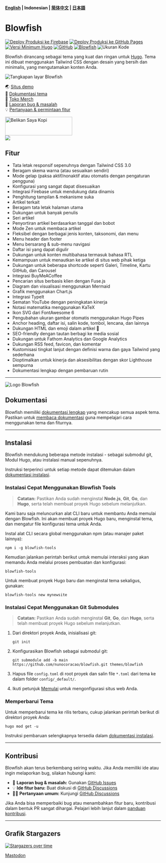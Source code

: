 **[English](https://github.com/nunocoracao/blowfish/blob/main/README.md) | Indonesian | [简体中文](https://github.com/nunocoracao/blowfish/blob/main/README.zh-cn.md) | [日本語](https://github.com/nunocoracao/blowfish/blob/main/README.ja.md)**  

# Blowfish  
[![Deploy Produksi ke Firebase](https://github.com/nunocoracao/blowfish/actions/workflows/firebase-production.yml/badge.svg)](https://github.com/nunocoracao/blowfish/actions/workflows/firebase-production.yml)
[![Deploy Produksi ke GitHub Pages](https://github.com/nunocoracao/blowfish/actions/workflows/pages.yml/badge.svg)](https://github.com/nunocoracao/blowfish/actions/workflows/pages.yml)
[![Versi Minimum Hugo](https://img.shields.io/static/v1?label=min-HUGO-version&message=0.87.0&color=blue&logo=hugo)](https://github.com/gohugoio/hugo/releases/tag/v0.87.0)
[![GitHub](https://img.shields.io/github/license/nunocoracao/blowfish)](https://github.com/nunocoracao/blowfish/blob/main/LICENSE)
[![Blowfish](https://img.shields.io/badge/Hugo--Themes-@Blowfish-blue)](https://themes.gohugo.io/themes/blowfish/)
![Ukuran Kode](https://img.shields.io/github/languages/code-size/nunocoracao/blowfish)  

Blowfish dirancang sebagai tema yang kuat dan ringan untuk [Hugo](https://gohugo.io). Tema ini dibuat menggunakan Tailwind CSS dengan desain yang bersih dan minimalis, yang mengutamakan konten Anda.  

![Tangkapan layar Blowfish](https://github.com/nunocoracao/blowfish/blob/main/images/screenshot.png?raw=true)  

🌏 [Situs demo](https://blowfish.page/)  
📑 [Dokumentasi tema](https://blowfish.page/docs/)  
💎 [Toko Merch](http://tee.pub/lic/qwSlWVBL5zc)  
🐛 [Laporan bug & masalah](https://github.com/nunocoracao/blowfish/issues)  
💡 [Pertanyaan & permintaan fitur](https://github.com/nunocoracao/blowfish/discussions)  

<a href="https://www.buymeacoffee.com/nunocoracao" target="_blank"><img src="https://cdn.buymeacoffee.com/buttons/v2/default-yellow.png" alt="Belikan Saya Kopi" style="height: 60px !important;width: 217px !important;" ></a>  
<a target="_blank" href="http://tee.pub/lic/qwSlWVBL5zc"><img class="nozoom" src="https://img.buymeacoffee.com/button-api/?text=Toko Merch &emoji=💎&slug=nunocoracao&button_colour=5F7FFF&font_colour=ffffff&font_family=Lato&outline_colour=000000&coffee_colour=FFDD00" /></a>  

## Fitur  

- Tata letak responsif sepenuhnya dengan Tailwind CSS 3.0  
- Beragam skema warna (atau sesuaikan sendiri)  
- Mode gelap (paksa aktif/nonaktif atau otomatis dengan pengaturan pengguna)  
- Konfigurasi yang sangat dapat disesuaikan  
- Integrasi Firebase untuk mendukung data dinamis  
- Penghitung tampilan & mekanisme suka  
- Artikel terkait  
- Beragam tata letak halaman utama  
- Dukungan untuk banyak penulis  
- Seri artikel  
- Penyortiran artikel berdasarkan tanggal dan bobot  
- Mode Zen untuk membaca artikel  
- Fleksibel dengan berbagai jenis konten, taksonomi, dan menu  
- Menu header dan footer  
- Menu bersarang & sub-menu navigasi  
- Daftar isi yang dapat digulir  
- Dukungan untuk konten multibahasa termasuk bahasa RTL  
- Kemampuan untuk menautkan ke artikel di situs web pihak ketiga  
- Dukungan untuk beberapa shortcode seperti Galeri, Timeline, Kartu GitHub, dan Carousel  
- Integrasi BuyMeACoffee  
- Pencarian situs berbasis klien dengan Fuse.js  
- Diagram dan visualisasi menggunakan Mermaid  
- Grafik menggunakan Chart.js  
- Integrasi TypeIt  
- Sematan YouTube dengan peningkatan kinerja  
- Notasi matematika menggunakan KaTeX  
- Ikon SVG dari FontAwesome 6  
- Pengubahan ukuran gambar otomatis menggunakan Hugo Pipes  
- Anchor heading, daftar isi, salin kode, tombol, lencana, dan lainnya  
- Dukungan HTML dan emoji dalam artikel 🎉  
- SEO-friendly dengan tautan berbagi ke media sosial  
- Dukungan untuk Fathom Analytics dan Google Analytics  
- Dukungan RSS feed, favicon, dan komentar  
- Kustomisasi tingkat lanjut dengan definisi warna dan gaya Tailwind yang sederhana  
- Dioptimalkan untuk kinerja dan aksesibilitas dengan skor Lighthouse sempurna  
- Dokumentasi lengkap dengan pembaruan rutin  

---

![Logo Blowfish](https://github.com/nunocoracao/blowfish/blob/main/logo.png?raw=true)  

## Dokumentasi  

Blowfish memiliki [dokumentasi lengkap](https://blowfish.page/docs/) yang mencakup semua aspek tema. Pastikan untuk [membaca dokumentasi](https://blowfish.page/docs/) guna mempelajari cara menggunakan tema dan fiturnya.  

---

## Instalasi  

Blowfish mendukung beberapa metode instalasi - sebagai submodul git, Modul Hugo, atau instalasi manual sepenuhnya.  

Instruksi terperinci untuk setiap metode dapat ditemukan dalam [dokumentasi instalasi](https://blowfish.page/docs/installation).  

### Instalasi Cepat Menggunakan Blowfish Tools  

> **Catatan:** Pastikan Anda sudah menginstal **Node.js**, **Git**, **Go**, dan **Hugo**, serta telah membuat proyek Hugo sebelum melanjutkan.  

Kami baru saja meluncurkan alat CLI baru untuk membantu Anda memulai dengan Blowfish. Ini akan membuat proyek Hugo baru, menginstal tema, dan mengatur file konfigurasi tema untuk Anda.  

Instal alat CLI secara global menggunakan npm (atau manajer paket lainnya):  
```shell
npm i -g blowfish-tools
```

Kemudian jalankan perintah berikut untuk memulai interaksi yang akan memandu Anda melalui proses pembuatan dan konfigurasi:  
```shell
blowfish-tools
```

Untuk membuat proyek Hugo baru dan menginstal tema sekaligus, gunakan:  
```shell
blowfish-tools new mynewsite
```

### Instalasi Cepat Menggunakan Git Submodules  

> **Catatan:** Pastikan Anda sudah menginstal **Git**, **Go**, dan **Hugo**, serta telah membuat proyek Hugo sebelum melanjutkan.  

1. Dari direktori proyek Anda, inisialisasi git:  
   ```shell
   git init
   ```

2. Konfigurasikan Blowfish sebagai submodul git:  
   ```shell
   git submodule add -b main https://github.com/nunocoracao/blowfish.git themes/blowfish
   ```

3. Hapus file `config.toml` di root proyek dan salin file `*.toml` dari tema ke dalam folder `config/_default/`.  

4. Ikuti petunjuk [Memulai](https://blowfish.page/docs/getting-started/) untuk mengonfigurasi situs web Anda.  

### Memperbarui Tema  

Untuk memperbarui tema ke rilis terbaru, cukup jalankan perintah berikut di direktori proyek Anda:  
```shell
hugo mod get -u
```

Instruksi pembaruan selengkapnya tersedia dalam [dokumentasi instalasi](https://blowfish.page/docs/installation/#installing-updates).  

---

## Kontribusi  

Blowfish akan terus berkembang seiring waktu. Jika Anda memiliki ide atau ingin melaporkan bug, silakan hubungi kami:  

- 🐛 **Laporan bug & masalah:** Gunakan [GitHub Issues](https://github.com/nunocoracao/blowfish/issues)  
- 💡 **Ide fitur baru:** Buat diskusi di [GitHub Discussions](https://github.com/nunocoracao/blowfish/discussions)  
- 🙋‍♀️ **Pertanyaan umum:** Kunjungi [GitHub Discussions](https://github.com/nunocoracao/blowfish/discussions)  

Jika Anda bisa memperbaiki bug atau menambahkan fitur baru, kontribusi dalam bentuk PR sangat dihargai. Pelajari lebih lanjut dalam [panduan kontribusi](https://github.com/nunocoracao/blowfish/blob/main/CONTRIBUTING.md).  

---

## Grafik Stargazers  

[![Stargazers over time](https://starchart.cc/nunocoracao/blowfish.svg)](https://starchart.cc/nunocoracao/blowfish)  

<a rel="me" href="https://masto.ai/@blowfish">Mastodon</a>
